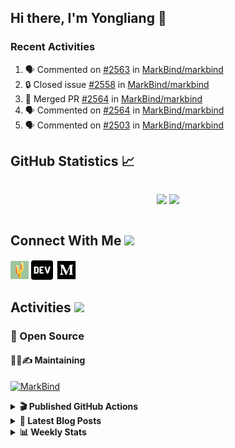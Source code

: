 ## Hi there, I'm Yongliang 👋

### Recent Activities

<!--START_SECTION:activity-->
1. 🗣 Commented on [#2563](https://github.com/MarkBind/markbind/issues/2563#issuecomment-2244793803) in [MarkBind/markbind](https://github.com/MarkBind/markbind)
2. 🔒 Closed issue [#2558](https://github.com/MarkBind/markbind/issues/2558) in [MarkBind/markbind](https://github.com/MarkBind/markbind)
3. 🎉 Merged PR [#2564](https://github.com/MarkBind/markbind/pull/2564) in [MarkBind/markbind](https://github.com/MarkBind/markbind)
4. 🗣 Commented on [#2564](https://github.com/MarkBind/markbind/pull/2564#issuecomment-2244055164) in [MarkBind/markbind](https://github.com/MarkBind/markbind)
5. 🗣 Commented on [#2503](https://github.com/MarkBind/markbind/issues/2503#issuecomment-2244046545) in [MarkBind/markbind](https://github.com/MarkBind/markbind)
<!--END_SECTION:activity-->

## GitHub Statistics :chart_with_upwards_trend:
<div align="center">
<div style="display: flex; align-items: center; justify-content: center;">

[![](https://github-readme-stats-tlylt.vercel.app/api?username=tlylt&show_icons=true&theme=tokyonight&hide_border=true&locale=en)](https://github.com/tlylt)
[![](https://github-readme-streak-stats.herokuapp.com/?user=tlylt&theme=tokyonight&hide_border=true)](https://github.com/tlylt)
</div>
</div>

## Connect With Me <img src="https://media.giphy.com/media/2wh5K5yE3ulp3xgYcG/giphy-downsized.gif" width="30">

<a href="https://www.yongliangliu.com/" target="_blank"><img align="center" src="static/site-icon.png" alt="yongliangliu.com" height="29" width="29" /></a>
<a href="https://dev.to/tlylt" target="_blank"><img align="center" src="static/dev-badge.svg" alt="dev.to/tlylt" height="35" width="35" /></a>
<a href="https://tlylt.medium.com" target="_blank"><img align="center" src="static/medium.png" alt="tlylt.medium.com" height="35" width="35" /></a>

## Activities <img src="https://media.giphy.com/media/WUlplcMpOCEmTGBtBW/giphy.gif" width="30">

### 🔭 Open Source

#### 👷‍♂️✍️ Maintaining
[![MarkBind](https://github-readme-stats-tlylt.vercel.app/api/pin/?username=markbind&repo=markbind)](https://github.com/MarkBind/markbind)

<details>
<summary> <b>🎬 Published GitHub Actions </b> </summary>

[![install-graphviz](https://github-readme-stats-tlylt.vercel.app/api/pin/?username=tlylt&repo=install-graphviz)](https://github.com/tlylt/install-graphviz)

[![reposense-action](https://github-readme-stats-tlylt.vercel.app/api/pin/?username=tlylt&repo=reposense-action)](https://github.com/tlylt/reposense-action)

[![markbin-action](https://github-readme-stats-tlylt.vercel.app/api/pin/?username=markbind&repo=markbind-action)](https://github.com/MarkBind/markbind-action)

</details>

<details>
<summary> <b>📕 Latest Blog Posts</b> </summary>

<!-- BLOG-POST-LIST:START -->
- [Useful Computer Science Modules](https://yongliangliu.com/blog/useful-cs-mods-after-grad)
- [The 2 x 2 problem](https://yongliangliu.com/blog/2x2-problem)
- [On Keeping Task Descriptions Up to Date](https://yongliangliu.com/blog/on-keeping-task-descriptions-up-to-date)
- [Easy vs Right](https://yongliangliu.com/blog/easy-vs-right)
- [The Prebound Method and Sentinel Object Pattern in Python](https://yongliangliu.com/blog/prebound-sentinel-pattern-in-python)
<!-- BLOG-POST-LIST:END -->

</details>

<details>
<summary> <b>📊 Weekly Stats</b> </summary>

<!--START_SECTION:waka-->
![Code Time](http://img.shields.io/badge/Code%20Time-1%2C210%20hrs%2048%20mins-blue)

**🐱 My GitHub Data** 

> 📦 678.8 kB Used in GitHub's Storage 
 > 
> 🏆 296 Contributions in the Year 2024
 > 
> 🚫 Not Opted to Hire
 > 
> 📜 170 Public Repositories 
 > 
> 🔑 42 Private Repositories 
 > 
**I'm an Early 🐤** 

```text
🌞 Morning                3701 commits        ████████░░░░░░░░░░░░░░░░░   31.27 % 
🌆 Daytime                3136 commits        ███████░░░░░░░░░░░░░░░░░░   26.50 % 
🌃 Evening                4408 commits        █████████░░░░░░░░░░░░░░░░   37.24 % 
🌙 Night                  591 commits         █░░░░░░░░░░░░░░░░░░░░░░░░   04.99 % 
```
📅 **I'm Most Productive on Wednesday** 

```text
Monday                   1416 commits        ███░░░░░░░░░░░░░░░░░░░░░░   11.96 % 
Tuesday                  1883 commits        ████░░░░░░░░░░░░░░░░░░░░░   15.91 % 
Wednesday                2001 commits        ████░░░░░░░░░░░░░░░░░░░░░   16.91 % 
Thursday                 1538 commits        ███░░░░░░░░░░░░░░░░░░░░░░   12.99 % 
Friday                   1464 commits        ███░░░░░░░░░░░░░░░░░░░░░░   12.37 % 
Saturday                 1702 commits        ████░░░░░░░░░░░░░░░░░░░░░   14.38 % 
Sunday                   1832 commits        ████░░░░░░░░░░░░░░░░░░░░░   15.48 % 
```


📊 **This Week I Spent My Time On** 

```text
🕑︎ Time Zone: Asia/Singapore

💬 Programming Languages: 
No Activity Tracked This Week
```


 Last Updated on 01/09/2024 00:53:55 UTC
<!--END_SECTION:waka-->

</details>
